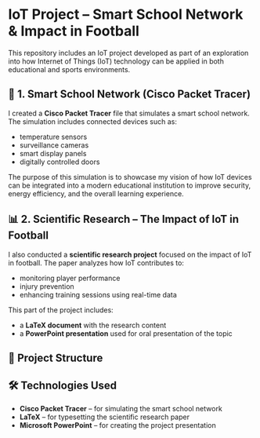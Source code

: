 # IoT Project – Smart School Network & Impact in Football

This repository includes an IoT project developed as part of an exploration into how Internet of Things (IoT) technology can be applied in both educational and sports environments.

## 🔌 1. Smart School Network (Cisco Packet Tracer)

I created a **Cisco Packet Tracer** file that simulates a smart school network. The simulation includes connected devices such as:
- temperature sensors  
- surveillance cameras  
- smart display panels  
- digitally controlled doors  

The purpose of this simulation is to showcase my vision of how IoT devices can be integrated into a modern educational institution to improve security, energy efficiency, and the overall learning experience.

## 📊 2. Scientific Research – The Impact of IoT in Football

I also conducted a **scientific research project** focused on the impact of IoT in football. The paper analyzes how IoT contributes to:
- monitoring player performance  
- injury prevention  
- enhancing training sessions using real-time data  

This part of the project includes:
- a **LaTeX document** with the research content  
- a **PowerPoint presentation** used for oral presentation of the topic  

## 📁 Project Structure



## 🛠️ Technologies Used

- **Cisco Packet Tracer** – for simulating the smart school network  
- **LaTeX** – for typesetting the scientific research paper  
- **Microsoft PowerPoint** – for creating the project presentation

